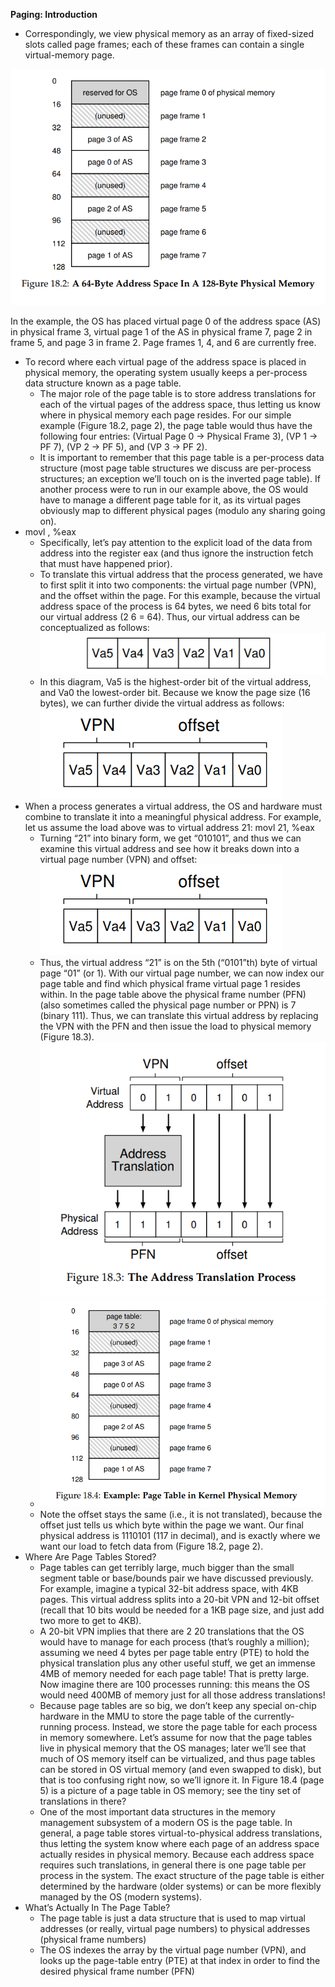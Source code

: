 **Paging: Introduction**

- Correspondingly, we view
  physical memory as an array of fixed-sized slots called page frames; each
  of these frames can contain a single virtual-memory page.

![1739919526615](image/README/1739919526615.png)

In the example, the OS
has placed virtual page 0 of the address space (AS) in physical frame 3,
virtual page 1 of the AS in physical frame 7, page 2 in frame 5, and page
3 in frame 2. Page frames 1, 4, and 6 are currently free.

- To record where each virtual page of the address space is placed in
  physical memory, the operating system usually keeps a per-process data
  structure known as a page table.
  - The major role of the page table is to
    store address translations for each of the virtual pages of the address
    space, thus letting us know where in physical memory each page resides.
    For our simple example (Figure 18.2, page 2), the page table would thus
    have the following four entries: (Virtual Page 0 → Physical Frame 3),
    (VP 1 → PF 7), (VP 2 → PF 5), and (VP 3 → PF 2).
  - It is important to remember that this page table is a per-process data
    structure (most page table structures we discuss are per-process structures; an exception we’ll touch on is the inverted page table). If another
    process were to run in our example above, the OS would have to manage
    a different page table for it, as its virtual pages obviously map to different
    physical pages (modulo any sharing going on).
- movl , %eax
  - Specifically, let’s pay attention to the explicit load of the data from
    address  into the register eax (and thus ignore the
    instruction fetch that must have happened prior).
  - To translate this virtual address that the process generated, we have
    to first split it into two components: the virtual page number (VPN), and
    the offset within the page. For this example, because the virtual address
    space of the process is 64 bytes, we need 6 bits total for our virtual address
    (2
    6 = 64). Thus, our virtual address can be conceptualized as follows:
    ![1739920330476](image/README/1739920330476.png)
  - In this diagram, Va5 is the highest-order bit of the virtual address, and
    Va0 the lowest-order bit. Because we know the page size (16 bytes), we
    can further divide the virtual address as follows:
    ![1739920519523](image/README/1739920519523.png)
- When a process generates a virtual address, the OS and hardware
  must combine to translate it into a meaningful physical address. For example, let us assume the load above was to virtual address 21:
  movl 21, %eax
  - Turning “21” into binary form, we get “010101”, and thus we can examine this virtual address and see how it breaks down into a virtual page
    number (VPN) and offset:
    ![1739920656973](image/README/1739920656973.png)
  - Thus, the virtual address “21” is on the 5th (“0101”th) byte of virtual
    page “01” (or 1). With our virtual page number, we can now index our
    page table and find which physical frame virtual page 1 resides within. In
    the page table above the physical frame number (PFN) (also sometimes
    called the physical page number or PPN) is 7 (binary 111). Thus, we can
    translate this virtual address by replacing the VPN with the PFN and then
    issue the load to physical memory (Figure 18.3).
    ![1739920784549](image/README/1739920784549.png)
  - ![1739920856740](image/README/1739920856740.png)
  - Note the offset stays the same (i.e., it is not translated), because the
    offset just tells us which byte within the page we want. Our final physical
    address is 1110101 (117 in decimal), and is exactly where we want our
    load to fetch data from (Figure 18.2, page 2).
- Where Are Page Tables Stored?
  - Page tables can get terribly large, much bigger than the small segment
    table or base/bounds pair we have discussed previously. For example,
    imagine a typical 32-bit address space, with 4KB pages. This virtual address splits into a 20-bit VPN and 12-bit offset (recall that 10 bits would
    be needed for a 1KB page size, and just add two more to get to 4KB).
  - A 20-bit VPN implies that there are 2
    20 translations that the OS would
    have to manage for each process (that’s roughly a million); assuming we
    need 4 bytes per page table entry (PTE) to hold the physical translation
    plus any other useful stuff, we get an immense 4MB of memory needed
    for each page table! That is pretty large. Now imagine there are 100
    processes running: this means the OS would need 400MB of memory
    just for all those address translations!
  - Because page tables are so big, we don’t keep any special on-chip hardware in the MMU to store the page table of the currently-running process.
    Instead, we store the page table for each process in memory somewhere.
    Let’s assume for now that the page tables live in physical memory that
    the OS manages; later we’ll see that much of OS memory itself can be virtualized, and thus page tables can be stored in OS virtual memory (and
    even swapped to disk), but that is too confusing right now, so we’ll ignore it. In Figure 18.4 (page 5) is a picture of a page table in OS memory;
    see the tiny set of translations in there?
  - One of the most important data structures in the memory management
    subsystem of a modern OS is the page table. In general, a page table
    stores virtual-to-physical address translations, thus letting the system
    know where each page of an address space actually resides in physical
    memory. Because each address space requires such translations, in general there is one page table per process in the system. The exact structure
    of the page table is either determined by the hardware (older systems) or
    can be more flexibly managed by the OS (modern systems).
- What’s Actually In The Page Table?
  - The page table is just
    a data structure that is used to map virtual addresses (or really, virtual
    page numbers) to physical addresses (physical frame numbers)
  - The OS indexes the array by the virtual page
    number (VPN), and looks up the page-table entry (PTE) at that index in
    order to find the desired physical frame number (PFN)
